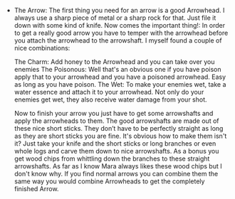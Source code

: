 - The Arrow: 
  The first thing you need for an arrow is a good Arrowhead. I always use a sharp piece of metal or a sharp rock for that. Just file it down with some kind of knife. Now comes the important thing!: In order to get a really good arrow you have to temper with the arrowhead before you attach the arrowhead to the arrowshaft. I myself found a couple of nice combinations:
  
  The Charm: Add honey to the Arrowhead and you can take over you enemies
  The Poisonous: Well that's an obvious one if you have poison apply that to your arrowhead and you have a poisoned arrowhead. Easy as long as you have poison.
  The Wet: To make your enemies wet, take a water essence and attach it to your arrowhead. Not only do your enemies get wet, they also receive water damage from your shot.
  
  Now to finish your arrow you just have to get some arrowshafts and apply the arrowheads to them. The good arrowshafts are made out of these nice short sticks. They don’t have to be perfectly straight as long as they are short sticks you are fine. It's obvious how to make them isn't it? Just take your knife and the short sticks or long branches or even whole logs and carve them down to nice arrowshafts. As a bonus you get wood chips from whittling down the branches to these straight arrowshafts. As far as I know Mara always likes these wood chips but I don't know why. If you find normal arrows you can combine them the same way you would combine Arrowheads to get the completely finished Arrow.